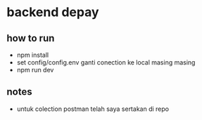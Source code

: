 # backend depay
## how to run

- npm install
- set config/config.env ganti conection ke local masing masing
- npm run dev


## notes
- untuk colection postman telah saya sertakan di repo